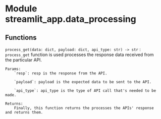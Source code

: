 Module streamlit_app.data_processing
====================================

Functions
---------

    
`process_get(data: dict, payload: dict, api_type: str) ‑> str`
:   `process_get` function is used processes the response data received from the particular API.

    Params:
        `resp`: resp is the response from the API.
    
        `payload`: payload is the expected data to be sent to the API.
    
        `api_type`: api_type is the type of API call that's needed to be made.
    
    Returns:
        Finally, this function returns the processes the APIs' response and returns them.